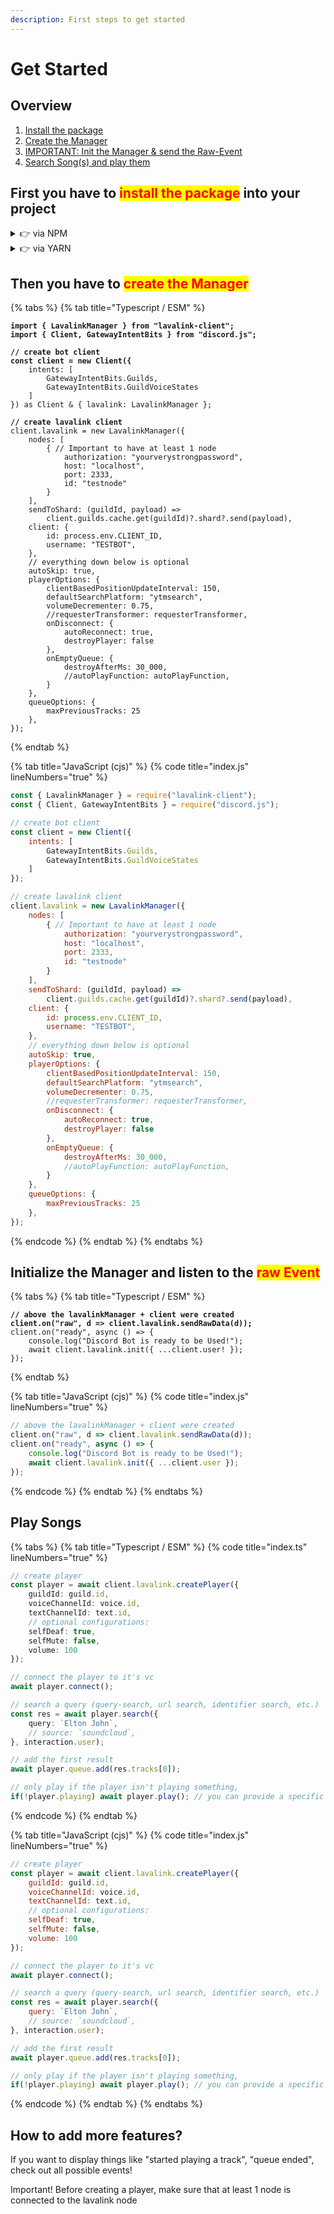 ```yaml
---
description: First steps to get started
---
```


# Get Started

## Overview

1. [Install the package](getting-started.md#first-you-have-to-install-the-package-into-your-project)
2. [Create the Manager](getting-started.md#then-you-have-to-create-the-manager)
3. [IMPORTANT: Init the Manager & send the Raw-Event](getting-started.md#initialize-the-manager-and-listen-to-the-raw-event)
4. [Search Song(s) and play them](getting-started.md#play-songs)

## First you have to <mark style="color:red;">install the package</mark> into your project

<details>

<summary>👉 via NPM</summary>

```bash
npm install --save lavalink-client
```

Dev Version: (Current)

```bash
npm install tomato6966/lavalink-client
```

</details>

<details>

<summary>👉 via YARN</summary>

```bash
yarn add lavalink-client
```

Dev Version: (Current)

```bash
yarn add tomato6966/lavalink-client
```

</details>

## Then you have to <mark style="color:red;">create the Manager</mark>

{% tabs %}
{% tab title="Typescript / ESM" %}
<pre class="language-typescript" data-title="index.ts" data-line-numbers><code class="lang-typescript"><strong>import { LavalinkManager } from "lavalink-client";
</strong><strong>import { Client, GatewayIntentBits } from "discord.js";
</strong><strong>
</strong><strong>// create bot client
</strong><strong>const client = new Client({
</strong>    intents: [
        GatewayIntentBits.Guilds,
        GatewayIntentBits.GuildVoiceStates
    ]
}) as Client &#x26; { lavalink: LavalinkManager }; 
<strong>
</strong><strong>// create lavalink client
</strong>client.lavalink = new LavalinkManager({
    nodes: [
        { // Important to have at least 1 node
            authorization: "yourverystrongpassword",
            host: "localhost",
            port: 2333,
            id: "testnode"
        }
    ],
    sendToShard: (guildId, payload) =>
        client.guilds.cache.get(guildId)?.shard?.send(payload),
    client: {
        id: process.env.CLIENT_ID,
        username: "TESTBOT",
    },
    // everything down below is optional
    autoSkip: true,
    playerOptions: {
        clientBasedPositionUpdateInterval: 150,
        defaultSearchPlatform: "ytmsearch",
        volumeDecrementer: 0.75,
        //requesterTransformer: requesterTransformer,
        onDisconnect: {
            autoReconnect: true, 
            destroyPlayer: false 
        },
        onEmptyQueue: {
            destroyAfterMs: 30_000, 
            //autoPlayFunction: autoPlayFunction,
        }
    },
    queueOptions: {
        maxPreviousTracks: 25
    },
});
</code></pre>
{% endtab %}

{% tab title="JavaScript (cjs)" %}
{% code title="index.js" lineNumbers="true" %}
```javascript
const { LavalinkManager } = require("lavalink-client");
const { Client, GatewayIntentBits } = require("discord.js");

// create bot client
const client = new Client({
    intents: [
        GatewayIntentBits.Guilds,
        GatewayIntentBits.GuildVoiceStates
    ]
});

// create lavalink client
client.lavalink = new LavalinkManager({
    nodes: [
        { // Important to have at least 1 node
            authorization: "yourverystrongpassword",
            host: "localhost",
            port: 2333,
            id: "testnode"
        }
    ],
    sendToShard: (guildId, payload) =>
        client.guilds.cache.get(guildId)?.shard?.send(payload),
    client: {
        id: process.env.CLIENT_ID,
        username: "TESTBOT",
    },
    // everything down below is optional
    autoSkip: true,
    playerOptions: {
        clientBasedPositionUpdateInterval: 150,
        defaultSearchPlatform: "ytmsearch",
        volumeDecrementer: 0.75,
        //requesterTransformer: requesterTransformer,
        onDisconnect: {
            autoReconnect: true, 
            destroyPlayer: false 
        },
        onEmptyQueue: {
            destroyAfterMs: 30_000, 
            //autoPlayFunction: autoPlayFunction,
        }
    },
    queueOptions: {
        maxPreviousTracks: 25
    },
});
```
{% endcode %}
{% endtab %}
{% endtabs %}

## Initialize the Manager and listen to the <mark style="color:red;">raw Event</mark>

{% tabs %}
{% tab title="Typescript / ESM" %}
<pre class="language-typescript" data-title="index.ts" data-line-numbers><code class="lang-typescript"><strong>// above the lavalinkManager + client were created
</strong><strong>client.on("raw", d => client.lavalink.sendRawData(d));
</strong>client.on("ready", async () => {
    console.log("Discord Bot is ready to be Used!");
    await client.lavalink.init({ ...client.user! }); 
});
</code></pre>
{% endtab %}

{% tab title="JavaScript (cjs)" %}
{% code title="index.js" lineNumbers="true" %}
```javascript
// above the lavalinkManager + client were created
client.on("raw", d => client.lavalink.sendRawData(d));
client.on("ready", async () => {
    console.log("Discord Bot is ready to be Used!");
    await client.lavalink.init({ ...client.user }); 
});
```
{% endcode %}
{% endtab %}
{% endtabs %}

## Play Songs

{% tabs %}
{% tab title="Typescript / ESM" %}
{% code title="index.ts" lineNumbers="true" %}
```typescript
// create player
const player = await client.lavalink.createPlayer({
    guildId: guild.id, 
    voiceChannelId: voice.id, 
    textChannelId: text.id, 
    // optional configurations:
    selfDeaf: true, 
    selfMute: false, 
    volume: 100
}); 

// connect the player to it's vc
await player.connect();

// search a query (query-search, url search, identifier search, etc.)
const res = await player.search({
    query: `Elton John`,
    // source: `soundcloud`,
}, interaction.user); 

// add the first result
await player.queue.add(res.tracks[0]); 

// only play if the player isn't playing something, 
if(!player.playing) await player.play(); // you can provide a specific track, or let the manager choose the track from the queue!
```
{% endcode %}
{% endtab %}

{% tab title="JavaScript (cjs)" %}
{% code title="index.js" lineNumbers="true" %}
```javascript
// create player
const player = await client.lavalink.createPlayer({
    guildId: guild.id, 
    voiceChannelId: voice.id, 
    textChannelId: text.id, 
    // optional configurations:
    selfDeaf: true, 
    selfMute: false, 
    volume: 100
}); 

// connect the player to it's vc
await player.connect();

// search a query (query-search, url search, identifier search, etc.)
const res = await player.search({
    query: `Elton John`,
    // source: `soundcloud`,
}, interaction.user); 

// add the first result
await player.queue.add(res.tracks[0]); 

// only play if the player isn't playing something, 
if(!player.playing) await player.play(); // you can provide a specific track, or let the manager choose the track from the queue!
```
{% endcode %}
{% endtab %}
{% endtabs %}

## How to add more features?

If you want to display things like "started playing a track", "queue ended", check out all possible events!

Important! Before creating a player, make sure that at least 1 node is connected to the lavalink node
